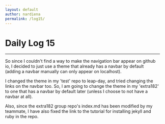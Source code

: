 ```yaml
---
layout: default
author: nardiena
permalink: /log15/
---
```

# Daily Log 15
-----

So since I couldn't find a way to make the navigation bar appear on github io, I decided to just use a theme that already has a navbar by default (adding a navbar manually can only appear on localhost).

I changed the theme in my 'test' repo to leap-day, and tried changing the links on the navbar too. So, I am going to change the theme in my 'extra182' to one that has a navbar by default later (unless I choose to not have a navbar at all).

Also, since the extra182 group repo's index.md has been modified by my teammate, I have also fixed the link to the tutorial for installing jekyll and ruby in the repo.
